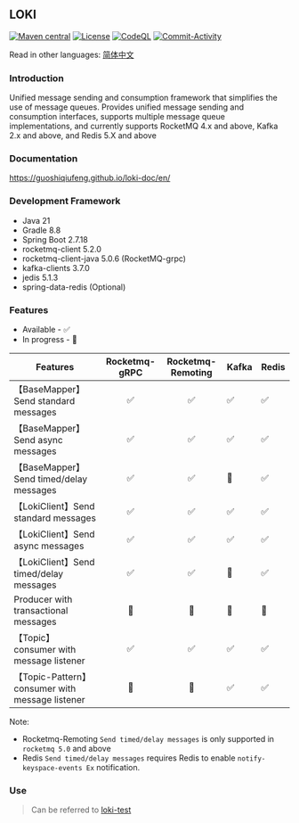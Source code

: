 ## LOKI

[![Maven central](https://img.shields.io/maven-central/v/io.github.guoshiqiufeng/loki.svg?style=flat-square)](https://search.maven.org/search?q=g:io.github.guoshiqiufeng%20AND%20a:loki)
[![License](https://img.shields.io/:license-apache-brightgreen.svg?style=flat-square)](http://www.apache.org/licenses/LICENSE-2.0.html)
[![CodeQL](https://github.com/guoshiqiufeng/loki/actions/workflows/github-code-scanning/codeql/badge.svg)](https://github.com/guoshiqiufeng/loki/actions/workflows/github-code-scanning/codeql)
[![Commit-Activity](https://img.shields.io/github/commit-activity/m/guoshiqiufeng/loki)](https://github.com/guoshiqiufeng/loki/graphs/commit-activity)

Read in other languages: [简体中文](README-zh.md)

### Introduction

Unified message sending and consumption framework that simplifies the use of message queues. Provides unified message
sending and consumption interfaces, supports multiple message queue implementations, and currently supports RocketMQ
4.x and above, Kafka 2.x and above, and Redis 5.X and above

### Documentation

https://guoshiqiufeng.github.io/loki-doc/en/

### Development Framework

- Java 21
- Gradle 8.8
- Spring Boot 2.7.18
- rocketmq-client 5.2.0
- rocketmq-client-java 5.0.6 (RocketMQ-grpc)
- kafka-clients 3.7.0
- jedis 5.1.3
- spring-data-redis (Optional)

### Features

* Available - ✅
* In progress - 🚧

| Features                                       | Rocketmq-gRPC | Rocketmq-Remoting | Kafka | Redis |   
|------------------------------------------------|:-------------:|:-----------------:|-------|-------| 
| 【BaseMapper】Send standard messages             |       ✅       |         ✅         | ✅     | ✅     |    
| 【BaseMapper】Send async messages                |       ✅       |         ✅         | ✅     | ✅     |    
| 【BaseMapper】Send timed/delay messages          |       ✅       |         ✅         | 🚧    | ✅     |    
| 【LokiClient】Send standard messages             |       ✅       |         ✅         | ✅     | ✅     |    
| 【LokiClient】Send async messages                |       ✅       |         ✅         | ✅     | ✅     |    
| 【LokiClient】Send timed/delay messages          |       ✅       |         ✅         | 🚧    | ✅     |    
| Producer with transactional messages           |      🚧       |        🚧         | 🚧    | 🚧    |
| 【Topic】 consumer with message listener         |       ✅       |         ✅         | ✅     | ✅     |    
| 【Topic-Pattern】 consumer with message listener |      🚧       |        🚧         | ✅     | ✅     |    

Note:

- Rocketmq-Remoting `Send timed/delay messages` is only supported in `rocketmq 5.0` and above
- Redis `Send timed/delay messages` requires Redis to enable `notify-keyspace-events Ex` notification.

### Use

> Can be referred to [loki-test](https://github.com/guoshiqiufeng/loki-test)
